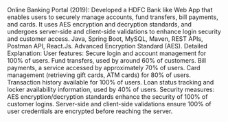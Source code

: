 Online Banking Portal (2019): Developed a HDFC Bank like Web App that enables users to securely manage accounts, fund transfers, bill payments, and cards. It uses AES encryption and decryption standards, and undergoes server-side and client-side validations to enhance login security and customer access. Java, Spring Boot, MySQL, Maven, REST APIs, Postman API, React.Js. Advanced Encryption Standard (AES).
Detailed Explanation:
User features:
Secure login and account management for 100% of users.
Fund transfers, used by around 60% of customers.
Bill payments, a service accessed by approximately 70% of users.
Card management (retrieving gift cards, ATM cards) for 80% of users.
Transaction history available for 100% of users.
Loan status tracking and locker availability information, used by 40% of users.
Security measures:
AES encryption/decryption standards enhance the security of 100% of customer logins.
Server-side and client-side validations ensure 100% of user credentials are encrypted before reaching the server.
